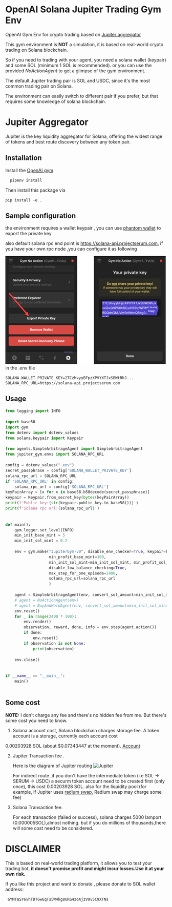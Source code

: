 # OpenAI Solana Jupiter Trading Gym Env
OpenAI Gym Env for crypto trading based on [Jupiter aggregator](https://docs.jup.ag/)

This gym environment is **NOT** a simulation, it is based on real-world crypto trading on Solana blockchain.

So if you need to trading with your agent, you need a solana wallet (keypair) and some SOL (minimum 1 SOL is recommended).
or you can use the provided *NoActionAgent* to get a glimpse of the gym environment. 

The default Jupiter trading pair is SOL and USDC, since it's the most common trading pair on Solana.

The environment can easily switch to different pair if you prefer, but that requires some knowledge of solana blockchain.



# Jupiter Aggregator

Jupiter is the key liquidity aggregator for Solana, offering the widest range of tokens and best route discovery between any token pair. 


## Installation

Install the [OpenAI gym](https://gym.openai.com/docs/).

```bash
  pipenv install
```

Then install this package via

```
pip install -e .
```
## Sample configuration

the environment requires a wallet keypair , you can use [phantom wallet](https://phantom.app/) to export the private key

also default solana rpc end point is https://solana-api.projectserum.com, if you have your own rpc node ,you can configure it as following

![Export private key](https://github.com/solplayground/solana_gym/blob/main/docs/export_private_key.png?raw=true)
in the .env file

```
SOLANA_WALLET_PRIVATE_KEY=2TCzhvyyBFpzXPVYXTJxSBWtRhJ...
SOLANA_RPC_URL=https://solana-api.projectserum.com

```


## Usage

```python
from logging import INFO

import base58
import gym
from dotenv import dotenv_values
from solana.keypair import Keypair

from agents.SimpleArbitrageAgent import SimpleArbitrageAgent
from jupiter_gym.envs import SOLANA_RPC_URL

config = dotenv_values(".env")
secret_passphrase = config['SOLANA_WALLET_PRIVATE_KEY']
solana_rpc_url = SOLANA_RPC_URL
if 'SOLANA_RPC_URL' in config:
    solana_rpc_url = config['SOLANA_RPC_URL']
keyPairArray = [x for x in base58.b58decode(secret_passphrase)]
keypair = Keypair.from_secret_key(bytes(keyPairArray))
print(f'Public key:{str(keypair.public_key.to_base58())}')
print(f'Solana rpc url:{solana_rpc_url}')


def main():
    gym.logger.set_level(INFO)
    min_init_base_mint = 5
    min_init_sol_mint = 0.2

    env = gym.make("JupiterGym-v0", disable_env_checker=True, keypair=keypair, min_init_base_mint=min_init_base_mint,
                   min_profit_base_mint=100,
                   min_init_sol_mint=min_init_sol_mint, min_profit_sol_mint=1000, min_wait_period=1,
                   disable_low_balance_checking=True,
                   max_step_for_one_episode=2400,
                   solana_rpc_url=solana_rpc_url
                   )

    agent = SimpleArbitrageAgent(env, convert_sol_amount=min_init_sol_mint, convert_base_amount=min_init_base_mint + 1)
    # agent = NoActionAgent(env)
    # agent = BuyAndHoldAgent(env, convert_sol_amount=min_init_sol_mint)
    env.reset()
    for _ in range(2400 * 100):
        env.render()
        observation, reward, done, info = env.step(agent.action())
        if done:
            env.reset()
        if observation is not None:
            print(observation)

    env.close()


if __name__ == "__main__":
    main()



```

## Some cost

**NOTE:** I don't charge any fee and there's no hidden fee from me. But there's some cost you need to know.

1. Solana account cost, Solana blockchain charges storage fee. A token account is a storage, currently each account cost

 0.00203928 SOL (about $0.07343447 at the moment). [Account](https://docs.solana.com/developing/programming-model/accounts)

2. Jupiter Transaction fee .

   Here is the diagram of Jupiter routing 
   ![Jupiter](https://1295924016-files.gitbook.io/~/files/v0/b/gitbook-x-prod.appspot.com/o/spaces%2FJS2ScZOOuPoaicKVRake%2Fuploads%2Fyi4YW4IOhXi3iY37CPQF%2Fdiagram%20-%20multi-hop%20routes.png?alt=media&token=f2210ff1-79ee-4c5b-9f98-85cc77129b6b)

   For indirect route ,if you don't have the intermediate token (i.e SOL -> SERUM -> USDC) a securm token account need to be created first (only once), this cost 0.00203928 SOL.
   also for the liquidity pool (for example, if Jupiter uses [radium swap](https://raydium.io/swap/), Radium swap may charge some fee)

3. Solana Transaction fee.

   For each transaction (failed or success), solana charges 5000 lamport (0.000005SOL),almost nothing. but if you do millions of thousands,there will some cost need to be considered.

# DISCLAIMER
  
  This is based on real-world trading platform, it allows you to test your trading bot, **it doesn't promise profit and might incur losses.Use it at your own risk.**
  
  If you like this project and want to donate , please donate to SOL wallet address:
  
   ```
    GYMTaSY6vhTDTGw6qTs5W4kg8URG4zoAjzV9v5C9XTNs
   ```
    
